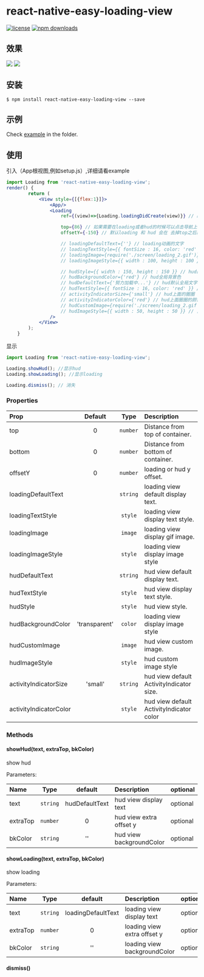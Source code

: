
# react-native-easy-loading-view

[![license](https://img.shields.io/github/license/joinspontaneous/react-native-easy-loading-view.svg)](LICENSE)
[![npm downloads](https://img.shields.io/npm/dt/react-native-easy-loading-view.svg)](https://npm.im/react-native-easy-loading-view)

## 效果
![](http://imgfile.oytour.com/Upload/Common/App/loading_preview.gif)
![](http://imgfile.oytour.com/Upload/Common/App/loading_preview2.gif)

## 安装

`$ npm install react-native-easy-loading-view --save`

## 示例
Check [example](https://github.com/Itangjie/react-native-easy-loading-view/blob/master/example) in the  folder.

## 使用
引入（App根视图,例如setup.js）,详细请看example
```jsx
import Loading from 'react-native-easy-loading-view';
render() {
        return (
            <View style={[{flex:1}]}>
                <App/>
                <Loading
                    ref={(view)=>{Loading.loadingDidCreate(view)}} // 必须调用

                    top={86} // 如果需要在loading或者hud的时候可以点击导航上面的按钮，建议根据自己导航栏具体高度来设置。如果不需要点击可以不设置
                    offsetY={-150} // 默认loading 和 hud 会在 去掉top之后高度的中间，如果觉得位置不太合适，可以通着offsetY来调整

                    // loadingDefaultText={''} // loading动画的文字
                    // loadingTextStyle={{ fontSize : 16, color: 'red' }} // loading动画文字的样式
                    // loadingImage={require('./screen/loading_2.gif')} // loading动画是显示的gif
                    // loadingImageStyle={{ width : 100, height : 100 }} // gif 图片样式

                    // hudStyle={{ width : 150, height : 150 }} // hud的全局样式
                    // hudBackgroundColor={'red'} // hud全局背景色
                    // hudDefaultText={'努力加载中...'} // hud默认全局文字
                    // hudTextStyle={{ fontSize : 16, color: 'red' }} // 文字样式
                    // activityIndicatorSize={'small'} // hud上面的圈圈 small or large
                    // activityIndicatorColor={'red'} // hud上面圈圈的颜色
                    // hudCustomImage={require('./screen/loading_2.gif')} // 自定义hud上面的圈圈显示，可以把转的圈圈替换为gif
                    // hudImageStyle={{ width : 50, height : 50 }} // 自定义hud图片的样式
                />
            </View>
        );
    }
```
显示
```jsx
import Loading from 'react-native-easy-loading-view';

Loading.showHud(); //显示hud
Loading.showLoading(); //显示loading

Loading.dismiss(); // 消失
```
### Properties

| Prop  | Default  | Type | Description |
| :------------ |:---------------:| :---------------:| :-----|
| top | 0 | `number` | Distance from top of container. |
| bottom | 0 | `number` | Distance from bottom of container. |
| offsetY | 0 | `number` | loading or hud y offset. |
| loadingDefaultText |  | `string` | loading view default display text. |
| loadingTextStyle |  | `style` | loading view display text style. |
| loadingImage |  | `image` | loading view display gif image. |
| loadingImageStyle |  | `style` | loading view display image style |
| hudDefaultText |  | `string` | hud view default display text. |
| hudTextStyle |  | `style` | hud view display text style. |
| hudStyle |  | `style` | hud view style. |
| hudBackgroundColor | 'transparent' | `color` | loading view display image style |
| hudCustomImage |  | `image` | hud view custom image. |
| hudImageStyle |  | `style` | hud custom image style |
| activityIndicatorSize | 'small' | `string` | hud view default ActivityIndicator size. |
| activityIndicatorColor |  | `style` | hud view default ActivityIndicator color |

### Methods

#### showHud(text, extraTop, bkColor)
show hud 

Parameters:

| Name  | Type     | default | Description | optional |
| :---- | :------: | :------: | :--- | :--- |
| text | `string`   | hudDefaultText | hud view display text | optional |
| extraTop | `number`   | 0 | hud view extra offset y | optional |
| bkColor | `string`   | '' | hud view backgroundColor | optional |
#### showLoading(text, extraTop, bkColor)
show loading 

Parameters:

| Name  | Type     | default | Description | optional |
| :---- | :------: | :------: | :--- | :--- |
| text | `string`   | loadingDefaultText | loading view display text | optional |
| extraTop | `number`   | 0 | loading view extra offset y | optional |
| bkColor | `string`   | '' | loading view backgroundColor | optional |
#### dismiss()

